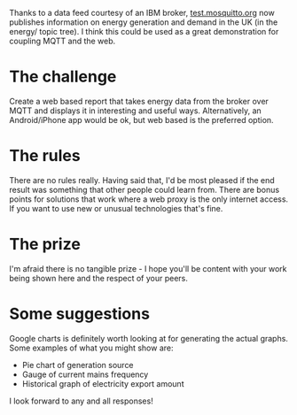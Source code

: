 <!--
.. title: Challenge: Web based MQTT graphing
.. slug: challenge-web-based-mqtt-graphing
.. date: 2012-01-16 12:21:06
.. tags: Solutions
.. category:
.. link:
.. description:
.. type: text
-->

Thanks to a data feed courtesy of an IBM broker, [test.mosquitto.org] now
publishes information on energy generation and demand in the UK (in the energy/
topic tree). I think this could be used as a great demonstration for coupling
MQTT and the web.

# The challenge

Create a web based report that takes energy data from the broker over MQTT and
displays it in interesting and useful ways. Alternatively, an Android/iPhone
app would be ok, but web based is the preferred option.

# The rules

There are no rules really. Having said that, I'd be most pleased if the end
result was something that other people could learn from. There are bonus points
for solutions that work where a web proxy is the only internet access. If you
want to use new or unusual technologies that's fine.

# The prize

I'm afraid there is no tangible prize - I hope you'll be content with your work
being shown here and the respect of your peers.

# Some suggestions

Google charts is definitely worth looking at for generating the actual graphs.
Some examples of what you might show are:

* Pie chart of generation source
* Gauge of current mains frequency
* Historical graph of electricity export amount

I look forward to any and all responses!

[test.mosquitto.org]: http://test.mosquitto.org/
